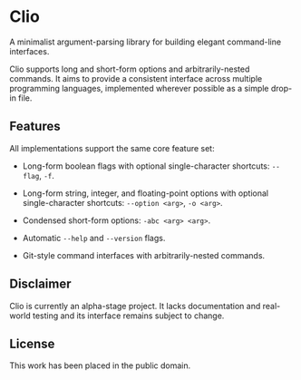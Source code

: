 
# Clio

A minimalist argument-parsing library for building elegant command-line interfaces.

Clio supports long and short-form options and arbitrarily-nested commands. It aims to provide a consistent interface across multiple programming languages, implemented wherever possible as a simple drop-in file.


## Features

All implementations support the same core feature set:

* Long-form boolean flags with optional single-character shortcuts: `--flag`, `-f`.

* Long-form string, integer, and floating-point options with optional
  single-character shortcuts: `--option <arg>`, `-o <arg>`.

* Condensed short-form options: `-abc <arg> <arg>`.

* Automatic `--help` and `--version` flags.

* Git-style command interfaces with arbitrarily-nested commands.


## Disclaimer

Clio is currently an alpha-stage project. It lacks documentation and real-world testing and its interface remains subject to change.


## License

This work has been placed in the public domain.
